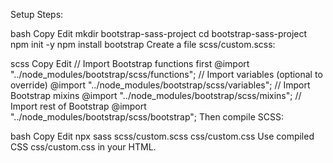 
Setup Steps:

bash
Copy
Edit
mkdir bootstrap-sass-project
cd bootstrap-sass-project
npm init -y
npm install bootstrap
Create a file scss/custom.scss:

scss
Copy
Edit
// Import Bootstrap functions first
@import "../node_modules/bootstrap/scss/functions";
// Import variables (optional to override)
@import "../node_modules/bootstrap/scss/variables";
// Import Bootstrap mixins
@import "../node_modules/bootstrap/scss/mixins";
// Import rest of Bootstrap
@import "../node_modules/bootstrap/scss/bootstrap";
Then compile SCSS:

bash
Copy
Edit
npx sass scss/custom.scss css/custom.css
Use compiled CSS css/custom.css in your HTML.
